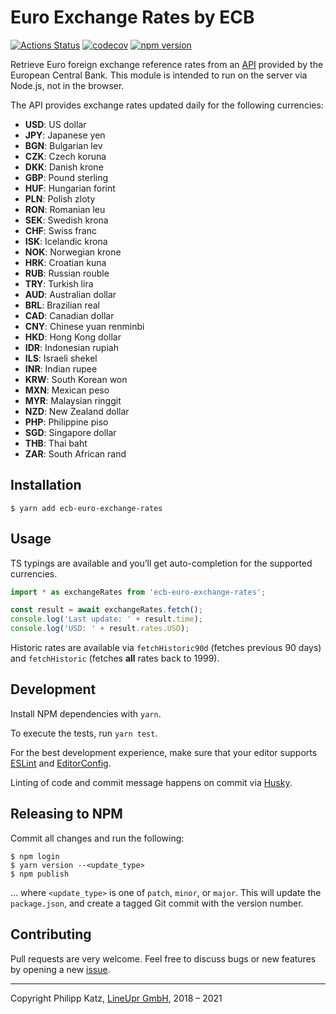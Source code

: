 # Euro Exchange Rates by ECB

[![Actions Status](https://github.com/qqilihq/ecb-euro-exchange-rates/workflows/CI/badge.svg)](https://github.com/qqilihq/ecb-euro-exchange-rates/actions)
[![codecov](https://codecov.io/gh/qqilihq/ecb-euro-exchange-rates/branch/master/graph/badge.svg)](https://codecov.io/gh/qqilihq/ecb-euro-exchange-rates)
[![npm version](https://badge.fury.io/js/ecb-euro-exchange-rates.svg)](https://badge.fury.io/js/ecb-euro-exchange-rates)

Retrieve Euro foreign exchange reference rates from an [API](http://www.ecb.europa.eu/stats/policy_and_exchange_rates/euro_reference_exchange_rates/html/index.en.html) provided by the European Central Bank. This module is intended to run on the server via Node.js, not in the browser.

The API provides exchange rates updated daily for the following currencies:

* **USD**: US dollar
* **JPY**: Japanese yen
* **BGN**: Bulgarian lev
* **CZK**: Czech koruna
* **DKK**: Danish krone
* **GBP**: Pound sterling
* **HUF**: Hungarian forint
* **PLN**: Polish zloty
* **RON**: Romanian leu
* **SEK**: Swedish krona
* **CHF**: Swiss franc
* **ISK**: Icelandic krona
* **NOK**: Norwegian krone
* **HRK**: Croatian kuna
* **RUB**: Russian rouble
* **TRY**: Turkish lira
* **AUD**: Australian dollar
* **BRL**: Brazilian real
* **CAD**: Canadian dollar
* **CNY**: Chinese yuan renminbi
* **HKD**: Hong Kong dollar
* **IDR**: Indonesian rupiah
* **ILS**: Israeli shekel
* **INR**: Indian rupee
* **KRW**: South Korean won
* **MXN**: Mexican peso
* **MYR**: Malaysian ringgit
* **NZD**: New Zealand dollar
* **PHP**: Philippine piso
* **SGD**: Singapore dollar
* **THB**: Thai baht
* **ZAR**: South African rand

## Installation

```shell
$ yarn add ecb-euro-exchange-rates
```

## Usage

TS typings are available and you’ll get auto-completion for the supported currencies.

```javascript
import * as exchangeRates from 'ecb-euro-exchange-rates';

const result = await exchangeRates.fetch();
console.log('Last update: ' + result.time);
console.log('USD: ' + result.rates.USD);
```

Historic rates are available via `fetchHistoric90d` (fetches previous 90 days) and `fetchHistoric` (fetches **all** rates back to 1999).

## Development

Install NPM dependencies with `yarn`.

To execute the tests, run `yarn test`.

For the best development experience, make sure that your editor supports [ESLint](https://eslint.org/docs/user-guide/integrations) and [EditorConfig](http://editorconfig.org).

Linting of code and commit message happens on commit via [Husky](https://github.com/typicode/husky).

## Releasing to NPM

Commit all changes and run the following:

```shell
$ npm login
$ yarn version --<update_type>
$ npm publish
```

… where `<update_type>` is one of `patch`, `minor`, or `major`. This will update the `package.json`, and create a tagged Git commit with the version number.

## Contributing

Pull requests are very welcome. Feel free to discuss bugs or new features by opening a new [issue](https://github.com/qqilihq/ecb-euro-exchange-rates/issues).


- - -

Copyright Philipp Katz, [LineUpr GmbH](http://lineupr.com), 2018 – 2021
